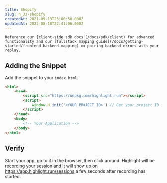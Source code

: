 ```yaml
---
title: Shopify
slug: n_JJ-shopify
createdAt: 2021-09-13T23:00:58.000Z
updatedAt: 2022-08-18T22:41:06.000Z
---
```


```hint
Reference our [client-side sdk docs](/docs/sdk/client) for advanced functionality and our [fullstack mapping guide](/docs/getting-started/frontend-backend-mapping) on pairing backend errors with your replay.
```
## Adding the Snippet

Add the snippet to your `index.html`.

```html
<html>
	<head>
		<script src="https://unpkg.com/highlight.run"></script>
		<script>
			window.H.init('<YOUR_PROJECT_ID>') // Get your project ID from https://app.highlight.run/setup
		</script>
	</head>
	<body>
		<!-- Your Application -->
	</body>
</html>
```

## Verify

Start your app, go to it in the browser, then click around. Highlight will be recording your session and it will show up on <https://app.highlight.run/sessions> a few seconds after recording has started.
